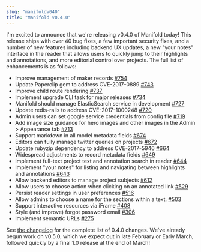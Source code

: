 ```yaml
---
slug: "manifoldv040"
title: "Manifold v0.4.0"
---
```


I'm excited to announce that we're releasing v0.4.0 of Manifold today! This release ships with over 40 bug fixes, a few important security fixes, and a number of new features including backend UX updates, a new "your notes" interface in the reader that allows users to quickly jump to their highlights and annotations, and more editorial control over projects. The full list of enhancements is as follows:

<!--truncate-->


- Improve management of maker records [#754](https://github.com/ManifoldScholar/manifold/issues/754)
- Update Paperclip gem to address CVE-2017-0889 [#743](https://github.com/ManifoldScholar/manifold/issues/743)
- Improve child route rendering [#737](https://github.com/ManifoldScholar/manifold/issues/737)
- Implement upgrade CLI task for major releases [#734](https://github.com/ManifoldScholar/manifold/issues/734)
- Manifold should manage ElasticSearch service in development [#727](https://github.com/ManifoldScholar/manifold/issues/727)
- Update redis-rails to address CVE-2017-1000248 [#720](https://github.com/ManifoldScholar/manifold/issues/720)
- Admin users can set google service credentials from config file [#719](https://github.com/ManifoldScholar/manifold/issues/719)
- Add image size guidance for hero images and other images in the Admin \> Appearance tab [#713](https://github.com/ManifoldScholar/manifold/issues/713)
- Support markdown in all model metadata fields [#674](https://github.com/ManifoldScholar/manifold/issues/674)
- Editors can fully manage twitter queries on projects [#672](https://github.com/ManifoldScholar/manifold/issues/672)
- Update rubyzip dependency to address CVE-2017-5946 [#664](https://github.com/ManifoldScholar/manifold/issues/664)
- Widespread adjustments to record metadata fields [#649](https://github.com/ManifoldScholar/manifold/issues/649)
- Implement full-text project text and annotation search in reader [#644](https://github.com/ManifoldScholar/manifold/issues/644)
- Implement "your notes" for listing and navigating between highlights and annotations [#643](https://github.com/ManifoldScholar/manifold/issues/643)
- Allow backend editors to manage project subjects [#612](https://github.com/ManifoldScholar/manifold/issues/612)
- Allow users to choose action when clicking on an annotated link [#529](https://github.com/ManifoldScholar/manifold/issues/529)
- Persist reader settings in user preferences [#516](https://github.com/ManifoldScholar/manifold/issues/516)
- Allow admins to choose a name for the sections within a text. [#503](https://github.com/ManifoldScholar/manifold/issues/503)
- Support interactive resources via iFrame [#408](https://github.com/ManifoldScholar/manifold/issues/408)
- Style (and improve) forgot password email [#306](https://github.com/ManifoldScholar/manifold/issues/306)
- Implement semantic URLs [#275](https://github.com/ManifoldScholar/manifold/issues/275)

See [the changelog](https://github.com/ManifoldScholar/manifold/blob/master/CHANGELOG.md) for the complete list of 0.4.0 changes. We've already begun work on v0.5.0, which we expect out in late February or Early March, followed quickly by a final 1.0 release at the end of March!

